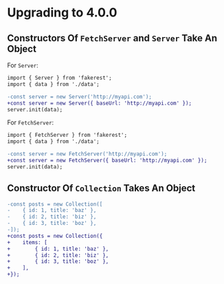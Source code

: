 # Upgrading to 4.0.0

## Constructors Of `FetchServer` and `Server` Take An Object

For `Server`:

```diff
import { Server } from 'fakerest';
import { data } from './data';

-const server = new Server('http://myapi.com');
+const server = new Server({ baseUrl: 'http://myapi.com' });
server.init(data);
```

For `FetchServer`:

```diff
import { FetchServer } from 'fakerest';
import { data } from './data';

-const server = new FetchServer('http://myapi.com');
+const server = new FetchServer({ baseUrl: 'http://myapi.com' });
server.init(data);
```

## Constructor Of `Collection` Takes An Object

```diff
-const posts = new Collection([
-    { id: 1, title: 'baz' },
-    { id: 2, title: 'biz' },
-    { id: 3, title: 'boz' },
-]);
+const posts = new Collection({
+    items: [
+        { id: 1, title: 'baz' },
+        { id: 2, title: 'biz' },
+        { id: 3, title: 'boz' },
+    ],
+});
```